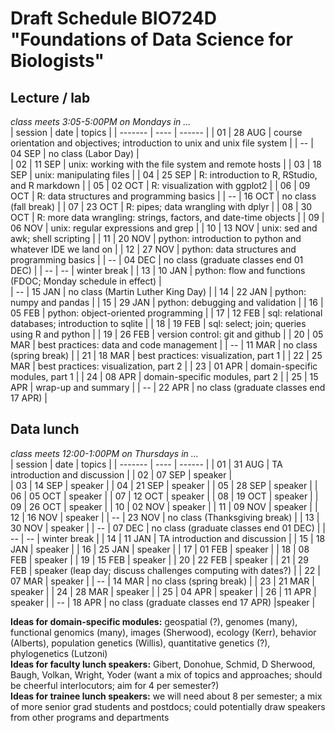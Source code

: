# Draft Schedule BIO724D "Foundations of Data Science for Biologists"  

## Lecture / lab

*class meets 3:05-5:00PM on Mondays in ...*  
| session | date | topics |
| ------- | ---- | ------ |
| 01 | 28 AUG | course orientation and objectives; introduction to unix and unix file system  |
| -- | 04 SEP | no class (Labor Day)  |     
| 02 | 11 SEP | unix: working with the file system and remote hosts  | 
| 03 | 18 SEP | unix: manipulating files  |
| 04 | 25 SEP | R: introduction to R, RStudio, and R markdown  |
| 05 | 02 OCT | R: visualization with ggplot2  |
| 06 | 09 OCT | R: data structures and programming basics  |
| -- | 16 OCT | no class (fall break) |
| 07 | 23 OCT | R: pipes; data wrangling with dplyr  |
| 08 | 30 OCT | R: more data wrangling: strings, factors, and date-time objects  |
| 09 | 06 NOV | unix: regular expressions and grep |
| 10 | 13 NOV | unix: sed and awk; shell scripting  |
| 11 | 20 NOV | python: introduction to python and whatever IDE we land on  |
| 12 | 27 NOV | python: data structures and programming basics  |
| -- | 04 DEC | no class (graduate classes end 01 DEC)  |
| -- | -- | winter break |
| 13 | 10 JAN | python: flow and functions  (FDOC; Monday schedule in effect) |  
| -- | 15 JAN | no class (Martin Luther King Day)  |
| 14 | 22 JAN | python: numpy and pandas  |
| 15 | 29 JAN | python: debugging and validation   |
| 16 | 05 FEB | python: object-oriented programming   |
| 17 | 12 FEB | sql: relational databases; introduction to sqlite  |
| 18 | 19 FEB | sql: select; join; queries using R and python  |
| 19 | 26 FEB | version control: git and github  |
| 20 | 05 MAR | best practices: data and code management  |
| -- | 11 MAR | no class (spring break) |
| 21 | 18 MAR | best practices: visualization, part 1  |
| 22 | 25 MAR | best practices: visualization, part 2  |
| 23 | 01 APR | domain-specific modules, part 1  |
| 24 | 08 APR | domain-specific modules, part 2  |
| 25 | 15 APR | wrap-up and summary  |
| -- | 22 APR | no class (graduate classes end 17 APR)  |

## Data lunch

*class meets 12:00-1:00PM on Thursdays in ...*  
| session | date | topics |
| ------- | ---- | ------ |
| 01 | 31 AUG | TA introduction and discussion |
| 02 | 07 SEP | speaker |     
| 03 | 14 SEP | speaker | 
| 04 | 21 SEP | speaker | 
| 05 | 28 SEP | speaker | 
| 06 | 05 OCT | speaker | 
| 07 | 12 OCT | speaker | 
| 08 | 19 OCT | speaker | 
| 09 | 26 OCT | speaker | 
| 10 | 02 NOV | speaker | 
| 11 | 09 NOV | speaker | 
| 12 | 16 NOV | speaker | 
| -- | 23 NOV | no class (Thanksgiving break) | 
| 13 | 30 NOV | speaker | 
| -- | 07 DEC | no class (graduate classes end 01 DEC) |
| -- | -- | winter break |
| 14 | 11 JAN | TA introduction and discussion | 
| 15 | 18 JAN | speaker |
| 16 | 25 JAN | speaker |
| 17 | 01 FEB | speaker |
| 18 | 08 FEB | speaker |
| 19 | 15 FEB | speaker |
| 20 | 22 FEB | speaker |
| 21 | 29 FEB | speaker (leap day; discuss challenges computing with dates?) |
| 22 | 07 MAR | speaker |
| -- | 14 MAR | no class (spring break) |
| 23 | 21 MAR | speaker |
| 24 | 28 MAR | speaker |
| 25 | 04 APR | speaker |
| 26 | 11 APR | speaker |
| -- | 18 APR | no class (graduate classes end 17 APR) |speaker |
  
  
**Ideas for domain-specific modules:** geospatial (?), genomes (many), functional genomics (many), images (Sherwood), ecology (Kerr), behavior (Alberts), population genetics (Willis), quantitative genetics (?), phylogenetics (Lutzoni)  
**Ideas for faculty lunch speakers:** Gibert, Donohue, Schmid, D Sherwood, Baugh, Volkan, Wright, Yoder (want a mix of topics and approaches; should be cheerful interlocutors; aim for 4 per semester?)  
**Ideas for trainee lunch speakers:** we will need about 8 per semester; a mix of more senior grad students and postdocs; could potentially draw speakers from other programs and departments
